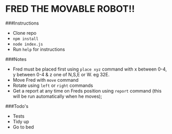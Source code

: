 # FRED THE MOVABLE ROBOT!!

###Instructions
- Clone repo
- `npm install`
- `node index.js`
- Run `help` for instructions

###Notes
- Fred must be placed first using `place xyz` command with x between 0-4, y between 0-4 & z one of N,S,E or W. eg 32E.
- Move Fred with `move` command
- Rotate using `left` or `right` commands
- Get a report at any time on Freds position using `report` command (this will be run automatically when he moves);

###Todo's
- Tests
- Tidy up
- Go to bed
